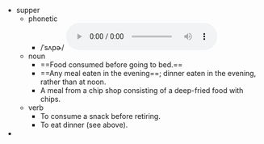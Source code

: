 - supper
	- phonetic
		- /ˈsʌpɚ/
		  <audio controls><source src="https://api.dictionaryapi.dev/media/pronunciations/en/supper-us.mp3"></audio>
	- noun
		- ==Food consumed before going to bed.==
		- ==Any meal eaten in the evening==; dinner eaten in the evening, rather than at noon.
		- A meal from a chip shop consisting of a deep-fried food with chips.
	- verb
		- To consume a snack before retiring.
		- To eat dinner (see above).
-